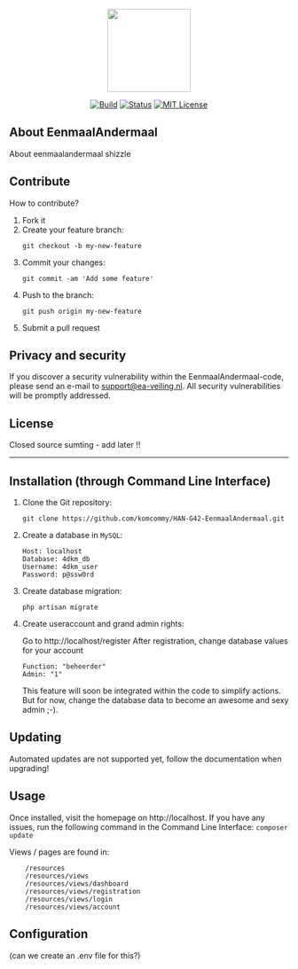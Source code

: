 <p align="center"><img src="http://placehold.it/350x150" height="150px"></p>

<p align="center">
<a href="https://travis-ci.org/komcommy/HAN-G42-EenmaalAndermaal"><img src="https://img.shields.io/travis/rust-lang/rust.svg" alt="Build"></a>
<a href="#"><img src="https://img.shields.io/badge/status-development-yellow.svg" alt="Status"></a>
<a href="https://opensource.org/licenses/MIT"><img src="https://img.shields.io/github/license/mashape/apistatus.svg" alt="MIT License"></a>
</p>

## About EenmaalAndermaal

About eenmaalandermaal shizzle

## Contribute

How to contribute?

1. Fork it
2. Create your feature branch: 
    ```
    git checkout -b my-new-feature
    ```
3. Commit your changes: 
    ```
    git commit -am 'Add some feature'
    ```
4. Push to the branch: 
    ```
    git push origin my-new-feature
    ```
5. Submit a pull request

## Privacy and security

If you discover a security vulnerability within the EenmaalAndermaal-code, please send an e-mail to support@ea-veiling.nl. All security vulnerabilities will be promptly addressed.

## License

Closed source sumting - add later !!



-----------

## Installation (through Command Line Interface)

1. Clone the Git repository:

    ```
    git clone https://github.com/komcommy/HAN-G42-EenmaalAndermaal.git
    ```

2. Create a database in `MySQL`:

    ```
    Host: localhost
    Database: 4dkm_db
    Username: 4dkm_user
    Password: p@ssw0rd
    ```

3. Create database migration:

    ```
    php artisan migrate
    ```
    
4. Create useraccount and grand admin rights:

    Go to http://localhost/register
    After registration, change database values for your account
    ```
    Function: "beheerder"
    Admin: "1"
    ```
    This feature will soon be integrated within the code to simplify actions. But for now, change the database data to become an awesome and sexy admin ;-).

## Updating

Automated updates are not supported yet, follow the documentation when upgrading!

## Usage

Once installed, visit the homepage on http://localhost.
If you have any issues, run the following command in the Command Line Interface:
    ```
    composer update
    ```

Views / pages are found in:
```    
    /resources
    /resources/views
    /resources/views/dashboard
    /resources/views/registration
    /resources/views/login
    /resources/views/account
```

## Configuration

(can we create an .env file for this?)
